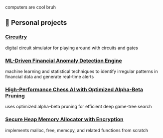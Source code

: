 computers are cool bruh



## 🚀 Personal projects

### <a href=https://github.com/haydfree/circuitry>Circuitry</a>
<p> digital circuit simulator for playing around with circuits and gates </p>


### <a href=https://github.com/haydfree/stat-arb>ML-Driven Financial Anomaly Detection Engine</a>
<p> machine learning and statistical techniques to identify irregular patterns in financial data and generate real-time alerts </p>

### <a href=https://github.com/haydfree/chess_engine>High-Performance Chess AI with Optimized Alpha-Beta Pruning</a>
<p> uses optimized alpha–beta pruning for efficient deep game-tree search </p>

### <a href=https://github.com/haydfree/memalloc>Secure Heap Memory Allocator with Encryption</a>
<p> implements malloc, free, memcpy, and related functions from scratch </p>




